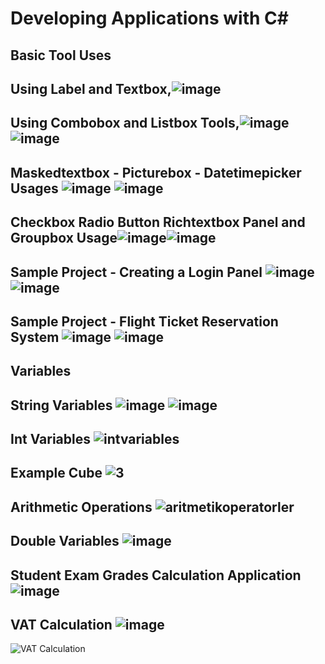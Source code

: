 # Developing Applications with C#
## Basic Tool Uses
## Using Label and Textbox,![image](https://github.com/omerfarukkpala/Developing-Applications-with-C-/assets/101570820/aa6a2b4d-8fc6-431d-9be9-85b4cb48cae7)
## Using Combobox and Listbox Tools,![image](https://github.com/omerfarukkpala/Developing-Applications-with-C-/assets/101570820/51c73ad9-919b-40dd-993b-d35e21e8d57c) ![image](https://github.com/omerfarukkpala/Developing-Applications-with-C-/assets/101570820/cc505b36-4ee5-44d5-9616-b3c077625bad)
## Maskedtextbox - Picturebox - Datetimepicker Usages ![image](https://github.com/omerfarukkpala/Developing-Applications-with-C-/assets/101570820/b7a94511-adcc-4443-82e4-6944c0ffa29d) ![image](https://github.com/omerfarukkpala/Developing-Applications-with-C-/assets/101570820/99397dd2-5bd4-4ef7-9ec1-e4a03812040d)
## Checkbox Radio Button Richtextbox Panel and Groupbox Usage![image](https://github.com/omerfarukkpala/Developing-Applications-with-C-/assets/101570820/0bac9321-e4e6-4ccc-8d68-7960eb8e998d)![image](https://github.com/omerfarukkpala/Developing-Applications-with-C-/assets/101570820/de370037-ab2b-4c21-bf00-5f122be92f29)
## Sample Project - Creating a Login Panel ![image](https://github.com/omerfarukkpala/Developing-Applications-with-C-/assets/101570820/ebd63f38-1e21-4fd4-a1aa-27c0abb32510) ![image](https://github.com/omerfarukkpala/Developing-Applications-with-C-/assets/101570820/5f90ce71-3157-4a1e-811d-b7d01a22d4a2)
## Sample Project - Flight Ticket Reservation System ![image](https://github.com/omerfarukkpala/Developing-Applications-with-C-/assets/101570820/8f69b69a-f292-4daf-8a48-60658666dd8a) ![image](https://github.com/omerfarukkpala/Developing-Applications-with-C-/assets/101570820/546925e7-9dfa-4b6a-9423-abc801f5a1fb)
## Variables
## String Variables ![image](https://github.com/omerfarukkpala/Developing-Applications-with-C-/assets/101570820/0b4e5b27-0a71-43d0-ab1b-524935a41fe6)  ![image](https://github.com/omerfarukkpala/Developing-Applications-with-C-/assets/101570820/852e2763-451b-44ec-bb42-e8beced220e5)
## Int Variables ![intvariables](https://github.com/omerfarukkpala/Developing-Applications-with-C-/assets/101570820/775c3838-2c6e-4ad2-8167-c59348486a5d)
## Example Cube ![3](https://github.com/omerfarukkpala/Developing-Applications-with-C-/assets/101570820/5ea24c5d-782a-485e-bc9d-b44125e9409e)
## Arithmetic Operations ![aritmetikoperatorler](https://github.com/omerfarukkpala/Developing-Applications-with-C-/assets/101570820/b50e9b07-5bad-4109-af8f-43f4fb701554)
## Double Variables ![image](https://github.com/omerfarukkpala/Developing-Applications-with-C-/assets/101570820/47fe3b7b-5ef2-47e7-b9c8-7ef87caeb345) 
## Student Exam Grades Calculation Application ![image](https://github.com/omerfarukkpala/Developing-Applications-with-C-/assets/101570820/895ec804-5e52-4fb9-9ce0-c5024d83971c)
## VAT Calculation  ![image](https://github.com/omerfarukkpala/Developing-Applications-with-C-/assets/101570820/67f2c704-6039-4800-bcbb-3ef660856ebc) 
![VAT Calculation](https://github.com/omerfarukkpala/Developing-Applications-with-C-/assets/101570820/67f2c704-6039-4800-bcbb-3ef660856ebc)




